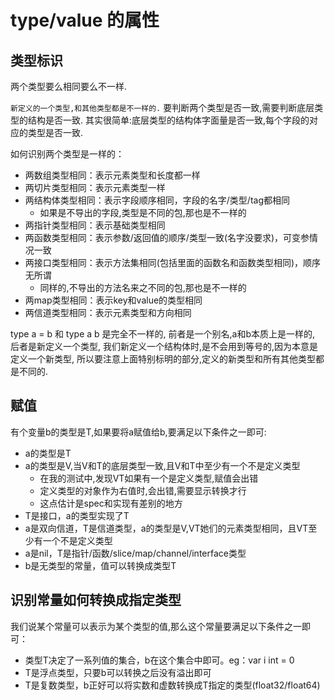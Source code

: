 # type/value 的属性

## 类型标识

两个类型要么相同要么不一样.

`新定义的一个类型,和其他类型都是不一样的.`
要判断两个类型是否一致,需要判断底层类型的结构是否一致.
其实很简单:底层类型的结构体字面量是否一致,每个字段的对应的类型是否一致.

如何识别两个类型是一样的：

- 两数组类型相同：表示元素类型和长度都一样
- 两切片类型相同：表示元素类型一样
- 两结构体类型相同：表示字段顺序相同，字段的名字/类型/tag都相同
  - 如果是不导出的字段,类型是不同的包,那也是不一样的
- 两指针类型相同：表示基础类型相同
- 两函数类型相同：表示参数/返回值的顺序/类型一致(名字没要求)，可变参情况一致
- 两接口类型相同：表示方法集相同(包括里面的函数名和函数类型相同)，顺序无所谓
  - 同样的,不导出的方法名来之不同的包,那也是不一样的
- 两map类型相同：表示key和value的类型相同
- 两信道类型相同：表示元素类型和方向相同

type a = b 和 type a b 是完全不一样的,
前者是一个别名,a和b本质上是一样的, 后者是新定义一个类型,
我们新定义一个结构体时,是不会用到等号的,因为本意是定义一个新类型,
所以要注意上面特别标明的部分,定义的新类型和所有其他类型都是不同的.

## 赋值

有个变量b的类型是T,如果要将a赋值给b,要满足以下条件之一即可:

- a的类型是T
- a的类型是V,当V和T的底层类型一致,且V和T中至少有一个不是定义类型
  - 在我的测试中,发现VT如果有一个是定义类型,赋值会出错
  - 定义类型的对象作为右值时,会出错,需要显示转换才行
  - 这点估计是spec和实现有差别的地方
- T是接口，a的类型实现了T
- a是双向信道，T是信道类型，a的类型是V,VT她们的元素类型相同，且VT至少有一个不是定义类型
- a是nil，T是指针/函数/slice/map/channel/interface类型
- b是无类型的常量，值可以转换成类型T

## 识别常量如何转换成指定类型

我们说某个常量可以表示为某个类型的值,那么这个常量要满足以下条件之一即可：

- 类型T决定了一系列值的集合，b在这个集合中即可。eg：var i int = 0
- T是浮点类型，只要b可以转换之后没有溢出即可
- T是复数类型，b正好可以将实数和虚数转换成T指定的类型(float32/float64)
